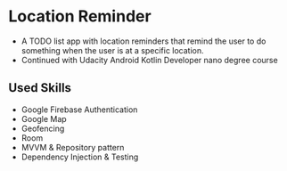 Location Reminder
========================

 - A TODO list app with location reminders that remind the user to do something when the user is at a specific location. </br>
 - Continued with Udacity Android Kotlin Developer nano degree course


Used Skills
------------
 - Google Firebase Authentication
 - Google Map
 - Geofencing
 - Room
 - MVVM & Repository pattern
 - Dependency Injection & Testing 
 
